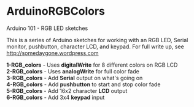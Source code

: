 ArduinoRGBColors
================

Arduino 101 - RGB LED sketches

This is a series of Arduino sketches for working with an RGB LED, Serial monitor, pushbutton, character LCD, and keypad.
For full write up, see http://somedaygone.wordpress.com

**1-RGB_colors** - Uses **digitalWrite** for 8 different colors on RGB LCD  
**2-RGB_colors** - Uses **analogWrite** for full color fade  
**3-RGB_colors** - Add **Serial** output on what's going on  
**4-RGB_colors** - Add **pushbutton** to start and stop color fade  
**5-RGB_colors** - Add 16x2 character **LCD** output  
**6-RGB_colors** - Add 3x4 **keypad** input  
